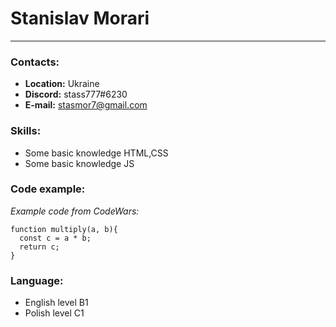 # Stanislav Morari
------------------
### Contacts:
- **Location:** Ukraine
- **Discord:** stass777#6230
- **E-mail:** stasmor7@gmail.com

### Skills:
- Some basic knowledge HTML,CSS
- Some basic knowledge JS 

### Code example:
_Example code from CodeWars:_
```
function multiply(a, b){
  const c = a * b;
  return c;
}
```
### Language:
- English level B1
- Polish level C1